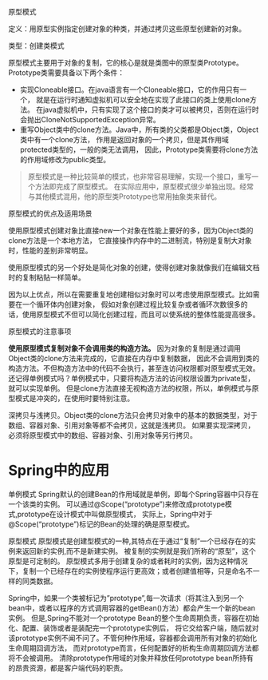 原型模式

定义：用原型实例指定创建对象的种类，并通过拷贝这些原型创建新的对象。

类型：创建类模式

原型模式主要用于对象的复制，它的核心是就是类图中的原型类Prototype。Prototype类需要具备以下两个条件：

* 实现Cloneable接口。在java语言有一个Cloneable接口，它的作用只有一个，
就是在运行时通知虚拟机可以安全地在实现了此接口的类上使用clone方法。
在java虚拟机中，只有实现了这个接口的类才可以被拷贝，否则在运行时会抛出CloneNotSupportedException异常。
* 重写Object类中的clone方法。Java中，所有类的父类都是Object类，Object类中有一个clone方法，
作用是返回对象的一个拷贝，但是其作用域protected类型的，一般的类无法调用，
因此，Prototype类需要将clone方法的作用域修改为public类型。
> 原型模式是一种比较简单的模式，也非常容易理解，实现一个接口，重写一个方法即完成了原型模式。
在实际应用中，原型模式很少单独出现。经常与其他模式混用，他的原型类Prototype也常用抽象类来替代。

原型模式的优点及适用场景

使用原型模式创建对象比直接new一个对象在性能上要好的多，因为Object类的clone方法是一个本地方法，
它直接操作内存中的二进制流，特别是复制大对象时，性能的差别非常明显。  

使用原型模式的另一个好处是简化对象的创建，使得创建对象就像我们在编辑文档时的复制粘贴一样简单。

因为以上优点，所以在需要重复地创建相似对象时可以考虑使用原型模式。比如需要在一个循环体内创建对象，
假如对象创建过程比较复杂或者循环次数很多的话，使用原型模式不但可以简化创建过程，而且可以使系统的整体性能提高很多。

原型模式的注意事项

**使用原型模式复制对象不会调用类的构造方法。**
因为对象的复制是通过调用Object类的clone方法来完成的，它直接在内存中复制数据，
因此不会调用到类的构造方法。不但构造方法中的代码不会执行，甚至连访问权限都对原型模式无效。
还记得单例模式吗？单例模式中，只要将构造方法的访问权限设置为private型，就可以实现单例。
但是clone方法直接无视构造方法的权限，所以，单例模式与原型模式是冲突的，在使用时要特别注意。

深拷贝与浅拷贝。Object类的clone方法只会拷贝对象中的基本的数据类型，对于数组、容器对象、引用对象等都不会拷贝，这就是浅拷贝。
如果要实现深拷贝，必须将原型模式中的数组、容器对象、引用对象等另行拷贝。

# Spring中的应用
单例模式
Spring默认的创建Bean的作用域就是单例，即每个Spring容器中只存在一个该类的实例。
可以通过@Scope(“prototype”)来修改成prototype模式,prototype在设计模式中叫做原型模式，
实际上，Spring中对于@Scope(“prototype”)标记的Bean的处理的确是原型模式。

原型模式
原型模式是创建型模式的一种,其特点在于通过“复制”一个已经存在的实例来返回新的实例,而不是新建实例。
被复制的实例就是我们所称的“原型”，这个原型是可定制的。 
原型模式多用于创建复杂的或者耗时的实例，因为这种情况下，复制一个已经存在的实例使程序运行更高效；或者创建值相等，只是命名不一样的同类数据。

Spring中，如果一个类被标记为”prototype”,每一次请求（将其注入到另一个bean中，或者以程序的方式调用容器的getBean()方法）都会产生一个新的bean实例。 
但是,Spring不能对一个prototype Bean的整个生命周期负责，容器在初始化、配置、装饰或者是装配完一个prototype实例后，
将它交给客户端，随后就对该prototype实例不闻不问了。不管何种作用域，容器都会调用所有对象的初始化生命周期回调方法，
而对prototype而言，任何配置好的析构生命周期回调方法都将不会被调用。
清除prototype作用域的对象并释放任何prototype bean所持有的昂贵资源，都是客户端代码的职责。